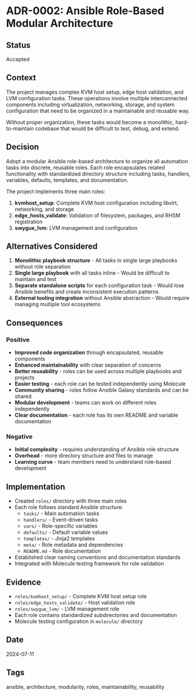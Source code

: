 # ADR-0002: Ansible Role-Based Modular Architecture

## Status
Accepted

## Context
The project manages complex KVM host setup, edge host validation, and LVM configuration tasks. These operations involve multiple interconnected components including virtualization, networking, storage, and system configuration that need to be organized in a maintainable and reusable way. 

Without proper organization, these tasks would become a monolithic, hard-to-maintain codebase that would be difficult to test, debug, and extend.

## Decision
Adopt a modular Ansible role-based architecture to organize all automation tasks into discrete, reusable roles. Each role encapsulates related functionality with standardized directory structure including tasks, handlers, variables, defaults, templates, and documentation.

The project implements three main roles:
1. **kvmhost_setup**: Complete KVM host configuration including libvirt, networking, and storage
2. **edge_hosts_validate**: Validation of filesystem, packages, and RHSM registration
3. **swygue_lvm**: LVM management and configuration

## Alternatives Considered
1. **Monolithic playbook structure** - All tasks in single large playbooks without role separation
2. **Single large playbook** with all tasks inline - Would be difficult to maintain and test
3. **Separate standalone scripts** for each configuration task - Would lose Ansible benefits and create inconsistent execution patterns
4. **External tooling integration** without Ansible abstraction - Would require managing multiple tool ecosystems

## Consequences

### Positive
- **Improved code organization** through encapsulated, reusable components
- **Enhanced maintainability** with clear separation of concerns
- **Better reusability** - roles can be used across multiple playbooks and projects
- **Easier testing** - each role can be tested independently using Molecule
- **Community sharing** - roles follow Ansible Galaxy standards and can be shared
- **Modular development** - teams can work on different roles independently
- **Clear documentation** - each role has its own README and variable documentation

### Negative
- **Initial complexity** - requires understanding of Ansible role structure
- **Overhead** - more directory structure and files to manage
- **Learning curve** - team members need to understand role-based development

## Implementation
- Created `roles/` directory with three main roles
- Each role follows standard Ansible structure:
  - `tasks/` - Main automation tasks
  - `handlers/` - Event-driven tasks
  - `vars/` - Role-specific variables
  - `defaults/` - Default variable values
  - `templates/` - Jinja2 templates
  - `meta/` - Role metadata and dependencies
  - `README.md` - Role documentation
- Established clear naming conventions and documentation standards
- Integrated with Molecule testing framework for role validation

## Evidence
- `roles/kvmhost_setup/` - Complete KVM host setup role
- `roles/edge_hosts_validate/` - Host validation role
- `roles/swygue_lvm/` - LVM management role
- Each role contains standardized subdirectories and documentation
- Molecule testing configuration in `molecule/` directory

## Date
2024-07-11

## Tags
ansible, architecture, modularity, roles, maintainability, reusability
